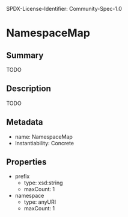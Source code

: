 SPDX-License-Identifier: Community-Spec-1.0

# NamespaceMap

## Summary

TODO

## Description

TODO

## Metadata

- name: NamespaceMap
- Instantiability: Concrete

## Properties

- prefix
  - type: xsd:string
  - maxCount: 1
- namespace
  - type: anyURI
  - maxCount: 1

